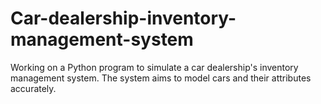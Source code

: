 # Car-dealership-inventory-management-system
Working on a Python program to simulate a car dealership's inventory management system. The system aims to model cars and their attributes accurately.
